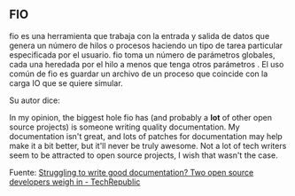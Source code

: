 ## FIO

fio es una herramienta que trabaja con la entrada y salida de datos que genera un número de hilos o procesos haciendo un tipo de tarea particular especificada por el usuario. fio toma un número de parámetros globales, cada una heredada por el hilo a menos que tenga otros parámetros . El uso común de fio es guardar un archivo de un proceso que coincide con la carga IO que se quiere simular.

Su autor dice:

In my opinion, the biggest hole fio has (and probably a **lot** of other open source projects) is someone writing quality 
documentation. My documentation isn't great, and lots of patches for 
documentation may help make it a bit better, but it'll never be truly 
awesome. Not a lot of tech writers seem to be attracted to open source 
projects, I wish that wasn't the case.

Fuente: [Struggling to write good documentation? Two open source developers weigh in - TechRepublic](https://www.techrepublic.com/article/struggling-to-write-good-documentation-two-open-source-developers-weigh-in/)
